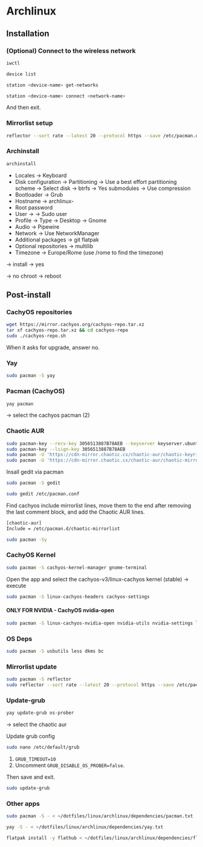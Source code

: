 # Archlinux

## Installation

### (Optional) Connect to the wireless network

```bash
iwctl
```

```bash
device list
```

```bash
station <device-name> get-networks
```

```bash
station <device-name> connect <network-name>
```

And then exit.

### Mirrorlist setup

```bash
reflector --sort rate --latest 20 --protocol https --save /etc/pacman.d/mirrorlist
```

### Archinstall

```bash
archinstall
```

- Locales -> Keyboard
- Disk configuration -> Partitioning -> Use a best effort partitioning scheme -> Select disk -> btrfs -> Yes submodules -> Use compression
- Bootloader -> Grub
- Hostname -> archlinux-<device>
- Root password
- User -> <username> -> Sudo user
- Profile -> Type -> Desktop -> Gnome
- Audio -> Pipewire
- Network -> Use NetworkManager
- Additional packages -> git flatpak
- Optional repositories -> multilib
- Timezone -> Europe/Rome (use /rome to find the timezone)

-> install -> yes

-> no chroot -> reboot

## Post-install

### CachyOS repositories

```bash
wget https://mirror.cachyos.org/cachyos-repo.tar.xz
tar xf cachyos-repo.tar.xz && cd cachyos-repo
sudo ./cachyos-repo.sh
```

When it asks for upgrade, answer no.

### Yay

```bash
sudo pacman -S yay
```

### Pacman (CachyOS)

```bash
yay pacman
```

-> select the cachyos pacman (2)

### Chaotic AUR

```bash
sudo pacman-key --recv-key 3056513887B78AEB --keyserver keyserver.ubuntu.com
sudo pacman-key --lsign-key 3056513887B78AEB
sudo pacman -U 'https://cdn-mirror.chaotic.cx/chaotic-aur/chaotic-keyring.pkg.tar.zst'
sudo pacman -U 'https://cdn-mirror.chaotic.cx/chaotic-aur/chaotic-mirrorlist.pkg.tar.zst'
```

Insall gedit via pacman

```bash
sudo pacman -S gedit
```

```bash
sudo gedit /etc/pacman.conf
```

Find cachyos include mirrorlist lines, move them to the end after removing the last comment block, and add the Chaotic AUR lines.

```bash
[chaotic-aur]
Include = /etc/pacman.d/chaotic-mirrorlist
```

```bash
sudo pacman -Sy
```

### CachyOS Kernel

```bash
sudo pacman -S cachyos-kernel-manager gnome-terminal
```

Open the app and select the cachyos-v3/linux-cachyos kernel (stable) -> execute

```bash
sudo pacman -S linux-cachyos-headers cachyos-settings
```

#### ONLY FOR NVIDIA - CachyOS nvidia-open
```bash
sudo pacman -S linux-cachyos-nvidia-open nvidia-utils nvidia-settings lib32-nvidia-utils
```

### OS Deps

```bash
sudo pacman -S usbutils less dkms bc
```

### Mirrorlist update

```bash
sudo pacman -S reflector
sudo reflector --sort rate --latest 20 --protocol https --save /etc/pacman.d/mirrorlist
```

### Update-grub

```bash
yay update-grub os-prober
```

-> select the chaotic aur

Update grub config

```bash
sudo nano /etc/default/grub
```

1. `GRUB_TIMEOUT=10`
2. Uncomment `GRUB_DISABLE_OS_PROBER=false`.

Then save and exit.

```bash
sudo update-grub
```

### Other apps

```bash
sudo pacman -S - < ~/dotfiles/linux/archlinux/dependencies/pacman.txt
```

```bash
yay -S - < ~/dotfiles/linux/archlinux/dependencies/yay.txt
```

```bash
flatpak install -y flathub < ~/dotfiles/linux/archlinux/dependencies/flatpak.txt
```
